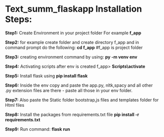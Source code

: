 # Text_summ_flaskapp Installation Steps:
**Step1:** Create Environment in your project folder For example **f_app**

**Step2:** for example create folder and create directory f_app and in command prompt do the following:  **cd f_app**  #f_app is project folder

**Step3:** creating environment command by using:   **py -m venv env**

**Step4:** Activating scripts after env is created   f_app> **Scripts\activate**

**Step5:** Install flask using **pip install flask**

**Step6:** Inside the env copy and paste the app.py, nltk,spacy and all other .py extension files are there - paste all those in your env folder.

**Step7:** Also paste the Static folder bootstrap,js files and templates folder for Html files 

**Step8:** Install the packages from requirements.txt file   **pip install -r requirements.txt**

**Step9:** Run command:  **flask run**
